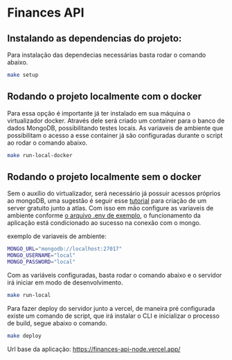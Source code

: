 # Finances API

## Instalando as dependencias do projeto:

Para instalação das dependecias necessárias basta rodar o comando abaixo.

```bash
make setup
```
## Rodando o projeto localmente com o docker

Para essa opção é importante já ter instalado em sua máquina o virtualizador docker. Através dele será criado um container para o banco de dados MongoDB, possibilitando testes locais. As variaveis de ambiente que possibilitam o acesso a esse container já são configuradas durante o script ao rodar o comando abaixo.

```bash
make run-local-docker
```

## Rodando o projeto localmente sem o docker

Sem o auxílio do virtualizador, será necessário já possuir acessos próprios ao mongoDB, uma sugestão é seguir esse <a href="https://blog.cod3r.com.br/como-utilizar-mongodb-atlas/">tutorial</a> para criação de um server gratuito junto a atlas. Com isso em mão configure as variaveis de ambiente conforme <a href="./.env.exemple"> o arquivo .env de exemplo</a>, o funcionamento da aplicação está condicionado ao sucesso na conexão com o mongo.

exemplo de variaveis de ambiente:
```bash
MONGO_URL="mongodb://localhost:27017"
MONGO_USERNAME="local"
MONGO_PASSWORD="local"
```

Com as variáveis configuradas, basta rodar o comando abaixo e o servidor irá iniciar em modo de desenvolvimento.
```bash
make run-local
```

Para fazer deploy do servidor junto a vercel, de maneira pré configurada existe um comando de script, que irá instalar o CLI e inicializar o processo de build, segue abaixo o comando.

```bash
make deploy
```


Url base da aplicação: https://finances-api-node.vercel.app/
